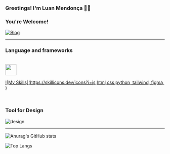### Greetings! I'm Luan Mendonça 👋🏼
### You're Welcome!
[![Blog](https://img.shields.io/badge/LinkedIn-0077B5?style=for-the-badge&logo=linkedin&logoColor=white)](https://www.linkedin.com/in/luan-oliveira-59260a245/)
<link rel="stylesheet" href="https://cdn.jsdelivr.net/gh/devicons/devicon@v2.15.1/devicon.min.css">
<hr/>

### Language and frameworks
<div style="display: inline_block;"><br/>
  <img width="35px" src="https://cdn.jsdelivr.net/gh/devicons/devicon/icons/javascript/javascript-original.svg" />

  [![My Skills](https://skillicons.dev/icons?i=js,html,css,python, tailwind, figma, )](https://skillicons.dev)
  
</div><br/>

### Tool for Design
![design](https://img.shields.io/badge/Figma-F24E1E?style=for-the-badge&logo=figma&logoColor=white)
<hr/>

![Anurag's GitHub stats](https://github-readme-stats.vercel.app/api?username=ySnowz&show_icons=true&theme=transparent)

![Top Langs](https://github-readme-stats.vercel.app/api/top-langs/?username=ySnowz&layout=compact)
